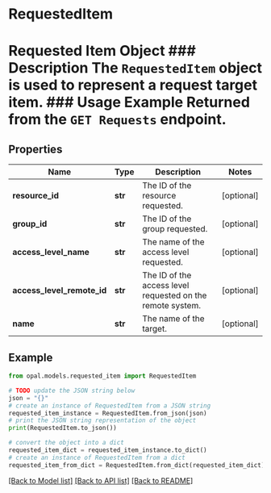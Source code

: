 # RequestedItem

# Requested Item Object ### Description The `RequestedItem` object is used to represent a request target item.  ### Usage Example Returned from the `GET Requests` endpoint.

## Properties

Name | Type | Description | Notes
------------ | ------------- | ------------- | -------------
**resource_id** | **str** | The ID of the resource requested. | [optional] 
**group_id** | **str** | The ID of the group requested. | [optional] 
**access_level_name** | **str** | The name of the access level requested. | [optional] 
**access_level_remote_id** | **str** | The ID of the access level requested on the remote system. | [optional] 
**name** | **str** | The name of the target. | [optional] 

## Example

```python
from opal.models.requested_item import RequestedItem

# TODO update the JSON string below
json = "{}"
# create an instance of RequestedItem from a JSON string
requested_item_instance = RequestedItem.from_json(json)
# print the JSON string representation of the object
print(RequestedItem.to_json())

# convert the object into a dict
requested_item_dict = requested_item_instance.to_dict()
# create an instance of RequestedItem from a dict
requested_item_from_dict = RequestedItem.from_dict(requested_item_dict)
```
[[Back to Model list]](../README.md#documentation-for-models) [[Back to API list]](../README.md#documentation-for-api-endpoints) [[Back to README]](../README.md)


